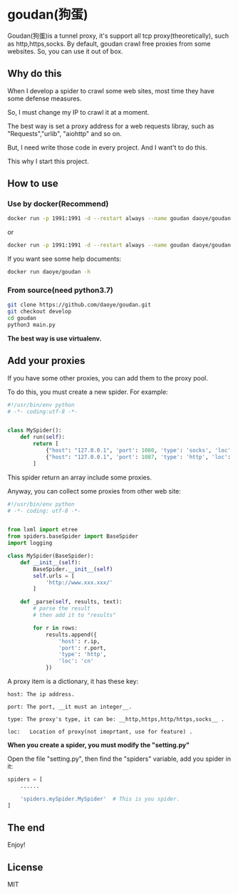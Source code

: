# goudan(狗蛋)

Goudan(狗蛋)is a tunnel proxy, it's support all tcp proxy(theoretically), such as http,https,socks.
By default, goudan crawl free proxies from some websites. So, you can use it out of box.

## Why do this

When I develop a spider to crawl some web sites, most time they have some defense measures.

So, I must change my IP to crawl it at a moment.

The best way is set a proxy address for a web requests libray, such as "Requests","urlib", "aiohttp" and so on.

But, I need write those code in every project. And I want't to do this.

This why I start this project.

## How to use

### Use by docker(Recommend)

```bash
docker run -p 1991:1991 -d --restart always --name goudan daoye/goudan
```

or

```bash
docker run -p 1991:1991 -d --restart always --name goudan daoye/goudan --log_level 10 -r 10 -i 60 -t socks
```

If you want see some help documents:

```bash
docker run daoye/goudan -h
```

### From source(need python3.7)

```bash
git clone https://github.com/daoye/goudan.git
git checkout develop
cd goudan
python3 main.py
```

__The best way is use virtualenv.__

## Add your proxies

If you have some other proxies, you can add them  to the proxy pool.

To do this, you must create a new spider. For example:

```python
#!/usr/bin/env python
# -*- coding:utf-8 -*-


class MySpider():
    def run(self):
        return [
            {"host": "127.0.0.1", 'port': 1080, 'type': 'socks', 'loc': 'jp'},
            {"host": "127.0.0.1", 'port': 1087, 'type': 'http', 'loc': 'jp'}
        ]
```

This spider return an array include some proxies.

Anyway, you can collect some proxies from other web site:

```python
#!/usr/bin/env python
# -*- coding: utf-8 -*-


from lxml import etree
from spiders.baseSpider import BaseSpider
import logging

class MySpider(BaseSpider):
    def __init__(self):
        BaseSpider.__init__(self)
        self.urls = [
            'http://www.xxx.xxx/'
        ]

    def _parse(self, results, text):
        # parse the result
        # then add it to "results"

        for r in rows:
            results.append({
                'host': r.ip,
                'port': r.port,
                'type': 'http',
                'loc': 'cn'
            })
```

A proxy item is a dictionary, it has these key:

    host: The ip address.

    port: The port, __it must an integer__.

    type: The proxy's type, it can be: __http,https,http/https,socks__ .

    loc:   Location of proxy(not imoprtant, use for feature) .

__When you create a spider, you must modify the "setting.py"__

Open  the file "setting.py",  then find the "spiders" variable, add you spider in it:

```python
spiders = [
    ......

    'spiders.mySpider.MySpider'  # This is you spider.
]
```

## The end

Enjoy!

## License

MIT